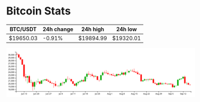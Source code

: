 # Bitcoin Stats

BTC/USDT|24h change|24h high|24h low|
|---|---|---|---|
|$19650.03|-0.91%|$19894.99|$19320.01|

<img src="./chart.svg">
